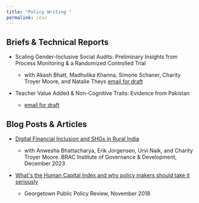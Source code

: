 ```yaml
---
title: "Policy Writing "
permalink: /cv/
---
```


## Briefs & Technical Reports

- Scaling Gender-Inclusive Social Audits: Preliminary Insights from Process   Monitoring & a Randomized Controlled Trial
  - with Akash Bhatt, Madhulika Khanna, Simone Schaner, Charity Troyer Moore, and Natalie Theys [email for draft](mailto:arujshuk@usc.edu)

- Teacher Value Added & Non-Cognitive Traits: Evidence from Pakistan 
  - [email for draft](mailto:arujshuk@usc.edu)

## Blog Posts & Articles

- [Digital Financial Inclusion and SHGs in Rural India](https://bigd.bracu.ac.bd/the-veil-as-armour-observations-from-the-clarissa-project-2/) 
  - with Anwesha Bhattacharya, Erik Jorgensen, Urvi Naik, and Charity Troyer  Moore. BRAC Institute of Governance & Development, December 2023

- [What's the Human Capital Index and why policy makers should take it seriously](https://gppreview.com/2018/11/28/whats-human-capital-index-policymakers-take-seriously/)
  - Georgetown Public Policy Review, November 2018  